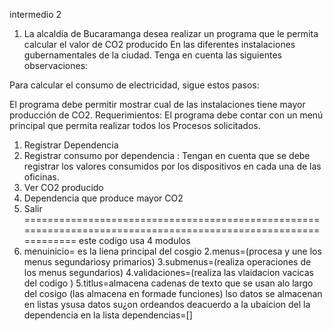 intermedio 2
1. La alcaldía de Bucaramanga desea realizar un programa que le permita calcular el valor de CO2 producido
En las diferentes instalaciones gubernamentales de la ciudad. Tenga en cuenta las siguientes observaciones:

Para calcular el consumo de electricidad, sigue estos pasos:

El programa debe permitir mostrar cual de las instalaciones tiene mayor producción de CO2.
Requerimientos: El programa debe contar con un menú principal que permita realizar todos los
Procesos solicitados.

1. Registrar Dependencia
2. Registrar consumo por dependencia : Tengan en cuenta que se debe registrar los valores
consumidos por los dispositivos en cada una de las oficinas.
3. Ver CO2 producido
4. Dependencia que produce mayor CO2
5. Salir
===============================================================================================================
este codigo usa 4 modulos 
1. menuinicio= es la liena principal del cosgio
2.menus=(procesa y une los menus segundariosy primarios)
3.submenus=(realiza operaciones de los menus segundarios)
4.validaciones=(realiza las vlaidacion vacicas del codigo )
5.titlus=almacena cadenas de texto que se usan alo largo del cosigo (las almacena en formade funciones)
lso datos se almacenan en listas ysusa datos su¿on ordeandos deacuerdo a la ubaicion del la dependencia en la lista dependencias=[]
